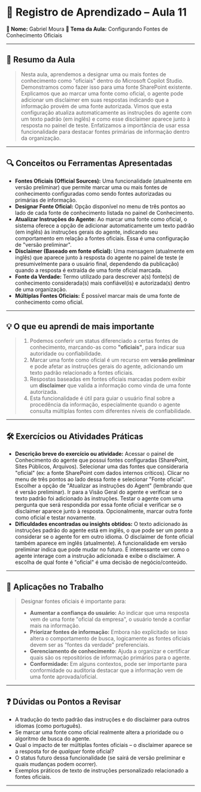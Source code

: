 # 📘 Registro de Aprendizado – Aula 11

**👤 Nome:** Gabriel Moura
**🎯 Tema da Aula:** Configurando Fontes de Conhecimento Oficiais

---

## 📝 Resumo da Aula
> Nesta aula, aprendemos a designar uma ou mais fontes de conhecimento como "oficiais" dentro do Microsoft Copilot Studio. Demonstramos como fazer isso para uma fonte SharePoint existente. Explicamos que ao marcar uma fonte como oficial, o agente pode adicionar um disclaimer em suas respostas indicando que a informação provém de uma fonte autorizada. Vimos que esta configuração atualiza automaticamente as instruções do agente com um texto padrão (em inglês) e como esse disclaimer aparece junto à resposta no painel de teste. Enfatizamos a importância de usar essa funcionalidade para destacar fontes primárias de informação dentro da organização.

---

## 🔍 Conceitos ou Ferramentas Apresentadas
- **Fontes Oficiais (Official Sources):** Uma funcionalidade (atualmente em versão preliminar) que permite marcar uma ou mais fontes de conhecimento configuradas como sendo fontes autorizadas ou primárias de informação.
- **Designar Fonte Oficial:** Opção disponível no menu de três pontos ao lado de cada fonte de conhecimento listada no painel de Conhecimento.
- **Atualizar Instruções do Agente:** Ao marcar uma fonte como oficial, o sistema oferece a opção de adicionar automaticamente um texto padrão (em inglês) às instruções gerais do agente, indicando seu comportamento em relação a fontes oficiais. Essa é uma configuração de "versão preliminar".
- **Disclaimer (Baseado em fonte oficial):** Uma mensagem (atualmente em inglês) que aparece junto à resposta do agente no painel de teste (e presumivelmente para o usuário final, dependendo da publicação) quando a resposta é extraída de uma fonte oficial marcada.
- **Fonte da Verdade:** Termo utilizado para descrever a(s) fonte(s) de conhecimento considerada(s) mais confiável(is) e autorizada(s) dentro de uma organização.
- **Múltiplas Fontes Oficiais:** É possível marcar mais de uma fonte de conhecimento como oficial.

---

## 💡 O que eu aprendi de mais importante
> 1.  Podemos conferir um status diferenciado a certas fontes de conhecimento, marcando-as como **"oficiais"**, para indicar sua autoridade ou confiabilidade.
> 2.  Marcar uma fonte como oficial é um recurso em **versão preliminar** e pode afetar as instruções gerais do agente, adicionando um texto padrão relacionado a fontes oficiais.
> 3.  Respostas baseadas em fontes oficiais marcadas podem exibir um **disclaimer** que valida a informação como vinda de uma fonte autorizada.
> 4.  Esta funcionalidade é útil para guiar o usuário final sobre a procedência da informação, especialmente quando o agente consulta múltiplas fontes com diferentes níveis de confiabilidade.

---

## 🛠 Exercícios ou Atividades Práticas
- **Descrição breve do exercício ou atividade:** Acessar o painel de Conhecimento do agente que possui fontes configuradas (SharePoint, Sites Públicos, Arquivos). Selecionar uma das fontes que consideraria "oficial" (ex: a fonte SharePoint com dados internos críticos). Clicar no menu de três pontos ao lado dessa fonte e selecionar "Fonte oficial". Escolher a opção de "Atualizar as instruções do Agent" (lembrando que é versão preliminar). Ir para a Visão Geral do agente e verificar se o texto padrão foi adicionado às instruções. Testar o agente com uma pergunta que será respondida por essa fonte oficial e verificar se o disclaimer aparece junto à resposta. Opcionalmente, marcar outra fonte como oficial e testar novamente.
- **Dificuldades encontradas ou insights obtidos:** O texto adicionado às instruções padrão do agente está em inglês, o que pode ser um ponto a considerar se o agente for em outro idioma. O disclaimer de fonte oficial também aparece em inglês (atualmente). A funcionalidade em versão preliminar indica que pode mudar no futuro. É interessante ver como o agente interage com a instrução adicionada e exibe o disclaimer. A escolha de qual fonte é "oficial" é uma decisão de negócio/conteúdo.

---

## 📌 Aplicações no Trabalho
> Designar fontes oficiais é importante para:
> - **Aumentar a confiança do usuário:** Ao indicar que uma resposta vem de uma fonte "oficial da empresa", o usuário tende a confiar mais na informação.
> - **Priorizar fontes de informação:** Embora não explicitado se isso altera o comportamento de busca, logicamente as fontes oficiais devem ser as "fontes da verdade" preferenciais.
> - **Gerenciamento de conhecimento:** Ajuda a organizar e certificar quais são os repositórios de informação primários para o agente.
> - **Conformidade:** Em alguns contextos, pode ser importante para conformidade ou auditoria destacar que a informação vem de uma fonte aprovada/oficial.

---

## ❓ Dúvidas ou Pontos a Revisar
- A tradução do texto padrão das instruções e do disclaimer para outros idiomas (como português).
- Se marcar uma fonte como oficial realmente altera a prioridade ou o algoritmo de busca do agente.
- Qual o impacto de ter múltiplas fontes oficiais – o disclaimer aparece se a resposta for de *qualquer* fonte oficial?
- O status futuro dessa funcionalidade (se sairá de versão preliminar e quais mudanças podem ocorrer).
- Exemplos práticos de texto de instruções personalizado relacionado a fontes oficiais.

---
